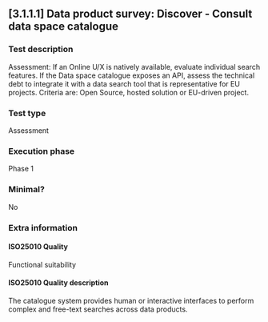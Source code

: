 
## [3.1.1.1] Data product survey: Discover - Consult data space catalogue
 
### Test description
Assessment: If an Online U/X is natively available, evaluate individual search features. If the Data space catalogue exposes an API, assess the technical debt to integrate it with a data search tool that is representative for EU projects. Criteria are: Open Source, hosted solution or EU-driven project.
 
### Test type
Assessment
 
### Execution phase
Phase 1
 
### Minimal?
No
 
### Extra information
#### ISO25010 Quality
Functional suitability
#### ISO25010 Quality description
The catalogue system provides human or interactive interfaces to perform complex and free-text searches across data products. 
    